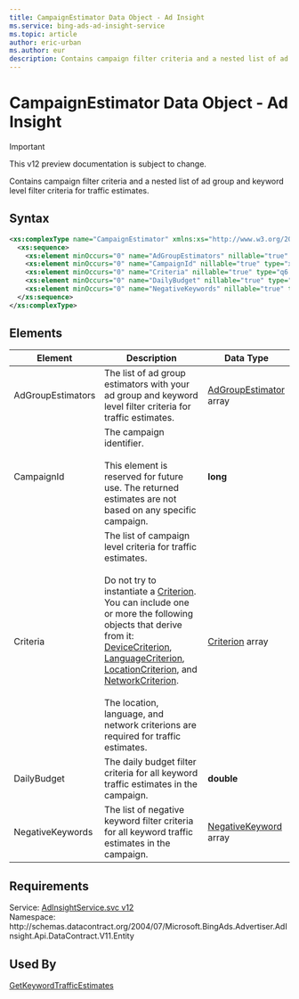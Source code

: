 ```yaml
---
title: CampaignEstimator Data Object - Ad Insight
ms.service: bing-ads-ad-insight-service
ms.topic: article
author: eric-urban
ms.author: eur
description: Contains campaign filter criteria and a nested list of ad group and keyword level filter criteria for traffic estimates.
---
```

# CampaignEstimator Data Object - Ad Insight

> [!IMPORTANT]
> This v12 preview documentation is subject to change.

Contains campaign filter criteria and a nested list of ad group and keyword level filter criteria for traffic estimates.

## Syntax
```xml
<xs:complexType name="CampaignEstimator" xmlns:xs="http://www.w3.org/2001/XMLSchema">
  <xs:sequence>
    <xs:element minOccurs="0" name="AdGroupEstimators" nillable="true" type="tns:ArrayOfAdGroupEstimator" />
    <xs:element minOccurs="0" name="CampaignId" nillable="true" type="xs:long" />
    <xs:element minOccurs="0" name="Criteria" nillable="true" type="q6:ArrayOfCriterion" xmlns:q6="http://schemas.datacontract.org/2004/07/Microsoft.BingAds.Advertiser.AdInsight.Api.DataContract.V11.Entity.Criterions" />
    <xs:element minOccurs="0" name="DailyBudget" nillable="true" type="xs:double" />
    <xs:element minOccurs="0" name="NegativeKeywords" nillable="true" type="q7:ArrayOfNegativeKeyword" xmlns:q7="http://schemas.datacontract.org/2004/07/Microsoft.BingAds.Advertiser.AdInsight.Api.DataContract.V11.Entity.Common" />
  </xs:sequence>
</xs:complexType>
```

## <a name="elements"></a>Elements

|Element|Description|Data Type|
|-----------|---------------|-------------|
|<a name="adgroupestimators"></a>AdGroupEstimators|The list of ad group estimators with your ad group and keyword level filter criteria for traffic estimates.|[AdGroupEstimator](adgroupestimator.md) array|
|<a name="campaignid"></a>CampaignId|The campaign identifier.<br/><br/>This element is reserved for future use. The returned estimates are not based on any specific campaign.|**long**|
|<a name="criteria"></a>Criteria|The list of campaign level criteria for traffic estimates.<br/><br/>Do not try to instantiate a [Criterion](/bingads/ad-insight-service/criterion.md). You can include one or more the following objects that derive from it: [DeviceCriterion](/bingads/ad-insight-service/devicecriterion.md), [LanguageCriterion](/bingads/ad-insight-service/languagecriterion.md), [LocationCriterion](/bingads/ad-insight-service/locationcriterion.md), and [NetworkCriterion](/bingads/ad-insight-service/networkcriterion.md).<br/><br/>The location, language, and network criterions are required for traffic estimates.|[Criterion](criterion.md) array|
|<a name="dailybudget"></a>DailyBudget|The daily budget filter criteria for all keyword traffic estimates in the campaign.|**double**|
|<a name="negativekeywords"></a>NegativeKeywords|The list of negative keyword filter criteria for all keyword traffic estimates in the campaign.|[NegativeKeyword](negativekeyword.md) array|

## Requirements
Service: [AdInsightService.svc v12](https://adinsight.api.bingads.microsoft.com/Api/Advertiser/AdInsight/v11/AdInsightService.svc)  
Namespace: http\://schemas.datacontract.org/2004/07/Microsoft.BingAds.Advertiser.AdInsight.Api.DataContract.V11.Entity  

## Used By
[GetKeywordTrafficEstimates](getkeywordtrafficestimates.md)  

